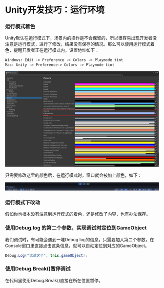 # Unity开发技巧：运行环境

### 运行模式着色

Unity默认在运行模式下，场景内的操作是不会保留的，所以很容易出现开发者没注意是运行模式，进行了修改，结果没有保存的情况。那么可以使用运行模式着色，提醒开发者正在运行模式内。设置地址如下：

```
Windows: Edit -> Preference -> Colors -> Playmode tint
Mac: Unity -> Preference-> Colors -> Playmode tint
```

![Playmode tint](images/13a0d8cc53e7562f8bfdeba84e648d9d164f919b77bc34b8a7b3220f30c8f5e8.png)  

只需要修改这里的颜色后，在运行模式时，窗口就会被加上颜色，如下：

![上色后](images/20db41fcfacefa81417f06dc44c798a0e66d17c6969543fce3742b716a4c401c.png)  

### 运行模式下改动

假如你也根本没有注意到运行模式的着色，还是修改了内容，也有办法保存。

### 使用Debug.log 的第二个参数，实现调试时定位到GameObject

我们调试时，有可能会遇到一堆Debug.log的信息，只需要加入第二个参数，在Console窗口里直接点击这条信息，就可以自动定位到对应的GameObject。

```csharp 
Debug.Log("试试这个", this.gameObject);
```
### 使用Debug.Break()暂停调试

在代码里使用Debug.Break()直接在所在位置暂停。




